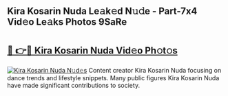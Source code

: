 ## Kira Kosarin Nuda Le𝚊k𝚎d N𝚞𝚍e - Part-7x4 Vid𝚎o Le𝚊ks Photos 9SaRe

# <h2><a href="http://fbdrzum.evod.top/?m=Kira+Kosarin+Nuda">🔗 👉🔴 Kira Kosarin Nuda Vid𝚎o Ph𝚘t𝚘s</a></h2>

[![Kira Kosarin Nuda N𝚞d𝚎s](https://i.imgur.com/8V9OHl7.gif)](http://fbdrzum.evod.top/?m=Kira+Kosarin+Nuda)
Content creator Kira Kosarin Nuda focusing on dance trends and lifestyle snippets. Many public figures Kira Kosarin Nuda have made significant contributions to society. 
